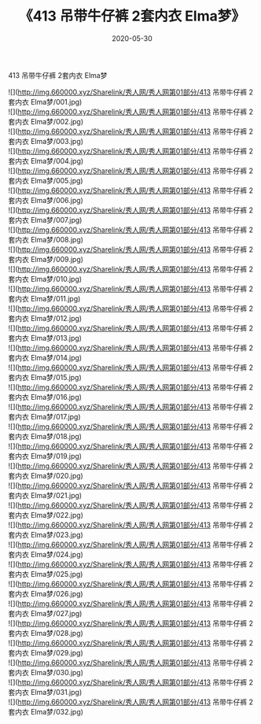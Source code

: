 ﻿---
layout: post
title:  《413 吊带牛仔裤 2套内衣 Elma梦》
date:   2020-05-30
img: http://img.660000.xyz/Sharelink/秀人网/秀人网第01部分/413 吊带牛仔裤 2套内衣 Elma梦/000.jpg
categories: [美女, 清纯, 唯美]
---

413 吊带牛仔裤 2套内衣 Elma梦

  ![](http://img.660000.xyz/Sharelink/秀人网/秀人网第01部分/413 吊带牛仔裤 2套内衣 Elma梦/001.jpg) <br> ![](http://img.660000.xyz/Sharelink/秀人网/秀人网第01部分/413 吊带牛仔裤 2套内衣 Elma梦/002.jpg) <br> ![](http://img.660000.xyz/Sharelink/秀人网/秀人网第01部分/413 吊带牛仔裤 2套内衣 Elma梦/003.jpg) <br> ![](http://img.660000.xyz/Sharelink/秀人网/秀人网第01部分/413 吊带牛仔裤 2套内衣 Elma梦/004.jpg) <br> ![](http://img.660000.xyz/Sharelink/秀人网/秀人网第01部分/413 吊带牛仔裤 2套内衣 Elma梦/005.jpg) <br> ![](http://img.660000.xyz/Sharelink/秀人网/秀人网第01部分/413 吊带牛仔裤 2套内衣 Elma梦/006.jpg) <br> ![](http://img.660000.xyz/Sharelink/秀人网/秀人网第01部分/413 吊带牛仔裤 2套内衣 Elma梦/007.jpg) <br> ![](http://img.660000.xyz/Sharelink/秀人网/秀人网第01部分/413 吊带牛仔裤 2套内衣 Elma梦/008.jpg) <br> ![](http://img.660000.xyz/Sharelink/秀人网/秀人网第01部分/413 吊带牛仔裤 2套内衣 Elma梦/009.jpg) <br> ![](http://img.660000.xyz/Sharelink/秀人网/秀人网第01部分/413 吊带牛仔裤 2套内衣 Elma梦/010.jpg) <br> ![](http://img.660000.xyz/Sharelink/秀人网/秀人网第01部分/413 吊带牛仔裤 2套内衣 Elma梦/011.jpg) <br> ![](http://img.660000.xyz/Sharelink/秀人网/秀人网第01部分/413 吊带牛仔裤 2套内衣 Elma梦/012.jpg) <br> ![](http://img.660000.xyz/Sharelink/秀人网/秀人网第01部分/413 吊带牛仔裤 2套内衣 Elma梦/013.jpg) <br> ![](http://img.660000.xyz/Sharelink/秀人网/秀人网第01部分/413 吊带牛仔裤 2套内衣 Elma梦/014.jpg) <br> ![](http://img.660000.xyz/Sharelink/秀人网/秀人网第01部分/413 吊带牛仔裤 2套内衣 Elma梦/015.jpg) <br> ![](http://img.660000.xyz/Sharelink/秀人网/秀人网第01部分/413 吊带牛仔裤 2套内衣 Elma梦/016.jpg) <br> ![](http://img.660000.xyz/Sharelink/秀人网/秀人网第01部分/413 吊带牛仔裤 2套内衣 Elma梦/017.jpg) <br> ![](http://img.660000.xyz/Sharelink/秀人网/秀人网第01部分/413 吊带牛仔裤 2套内衣 Elma梦/018.jpg) <br> ![](http://img.660000.xyz/Sharelink/秀人网/秀人网第01部分/413 吊带牛仔裤 2套内衣 Elma梦/019.jpg) <br> ![](http://img.660000.xyz/Sharelink/秀人网/秀人网第01部分/413 吊带牛仔裤 2套内衣 Elma梦/020.jpg) <br> ![](http://img.660000.xyz/Sharelink/秀人网/秀人网第01部分/413 吊带牛仔裤 2套内衣 Elma梦/021.jpg) <br> ![](http://img.660000.xyz/Sharelink/秀人网/秀人网第01部分/413 吊带牛仔裤 2套内衣 Elma梦/022.jpg) <br> ![](http://img.660000.xyz/Sharelink/秀人网/秀人网第01部分/413 吊带牛仔裤 2套内衣 Elma梦/023.jpg) <br> ![](http://img.660000.xyz/Sharelink/秀人网/秀人网第01部分/413 吊带牛仔裤 2套内衣 Elma梦/024.jpg) <br> ![](http://img.660000.xyz/Sharelink/秀人网/秀人网第01部分/413 吊带牛仔裤 2套内衣 Elma梦/025.jpg) <br> ![](http://img.660000.xyz/Sharelink/秀人网/秀人网第01部分/413 吊带牛仔裤 2套内衣 Elma梦/026.jpg) <br> ![](http://img.660000.xyz/Sharelink/秀人网/秀人网第01部分/413 吊带牛仔裤 2套内衣 Elma梦/027.jpg) <br> ![](http://img.660000.xyz/Sharelink/秀人网/秀人网第01部分/413 吊带牛仔裤 2套内衣 Elma梦/028.jpg) <br> ![](http://img.660000.xyz/Sharelink/秀人网/秀人网第01部分/413 吊带牛仔裤 2套内衣 Elma梦/029.jpg) <br> ![](http://img.660000.xyz/Sharelink/秀人网/秀人网第01部分/413 吊带牛仔裤 2套内衣 Elma梦/030.jpg) <br> ![](http://img.660000.xyz/Sharelink/秀人网/秀人网第01部分/413 吊带牛仔裤 2套内衣 Elma梦/031.jpg) <br> ![](http://img.660000.xyz/Sharelink/秀人网/秀人网第01部分/413 吊带牛仔裤 2套内衣 Elma梦/032.jpg) <br>